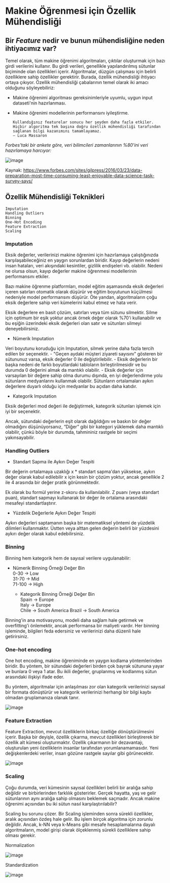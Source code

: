 # Makine Öğrenmesi için Özellik Mühendisliği

## Bir *Feature* nedir ve bunun mühendisliğine neden ihtiyacımız var? 

  Temel olarak, tüm makine öğrenimi algoritmaları, çıktılar oluşturmak için bazı girdi verilerini kullanır. Bu girdi verileri, genellikle yapılandırılmış sütunlar biçiminde olan özellikleri içerir. 
  Algoritmalar, düzgün çalışması için belirli özelliklere sahip özellikler gerektirir. Burada, özellik mühendisliği ihtiyacı ortaya çıkıyor. 
  Özellik mühendisliği çabalarının temel olarak iki amacı olduğunu söyleyebiliriz:
  
  - Makine öğrenimi algoritması gereksinimleriyle uyumlu, uygun input dataseti'nin hazırlanması.
  - Makine öğrenimi modellerinin performansını iyileştirme.

        Kullandığınız featurelar sonucu her şeyden daha fazla etkiler. Hiçbir algoritma tek başına doğru özellik mühendisliği tarafından sağlanan bilgi kazanımını tamamlayamaz.
        — Luca Massaron
        
*Forbes'taki bir ankete göre, veri bilimcileri zamanlarının %80'ini veri hazırlamaya harcıyor:*

![image](https://user-images.githubusercontent.com/56341239/167311984-5fffd0f1-8e11-4fa8-8bce-2cc162d2bffc.png)

Kaynak: https://www.forbes.com/sites/gilpress/2016/03/23/data-preparation-most-time-consuming-least-enjoyable-data-science-task-survey-says/


## Özellik Mühendisliği Teknikleri

    Imputation
    Handling Outliers
    Binning
    One-Hot Encoding
    Feature Extraction
    Scaling
    
    
### Imputation
  Eksik değerler, verilerinizi makine öğrenimi için hazırlamaya çalıştığınızda karşılaşabileceğiniz en yaygın sorunlardan biridir. 
  Kayıp değerlerin nedeni insan hataları, veri akışındaki kesintiler, gizlilik endişeleri vb. olabilir. 
  Nedeni ne olursa olsun, kayıp değerler makine öğrenmesi modellerinin performansını etkiler.
  
  Bazı makine öğrenme platformları, model eğitim aşamasında eksik değerleri içeren satırları otomatik olarak düşürür ve eğitim boyutunun küçülmesi nedeniyle model performansını düşürür. 
  Öte yandan, algoritmaların çoğu eksik değerlere sahip veri kümelerini kabul etmez ve hata verir.
  
  Eksik değerlere en basit çözüm, satırları veya tüm sütunu silmektir. 
  Silme için optimum bir eşik yoktur ancak örnek değer olarak %70'i kullanabilir ve bu eşiğin üzerindeki eksik değerleri olan satır ve sütunları silmeyi deneyebilirsiniz.
  
   *  Nümerik Imputation


Veri boyutunu koruduğu için Imputation, silmek yerine daha fazla tercih edilen bir seçenektir.
      -   "Geçen aydaki müşteri ziyareti sayısını" gösteren bir sütununuz varsa, eksik değerler 0 ile değiştirilebilir.
      -   Eksik değerlerin bir başka nedeni de farklı boyutlardaki tabloların birleştirilmesidir ve bu durumda 0 değerini almak da mantıklı olabilir.
      -   Eksik değerler için varsayılan bir değere sahip olma durumu dışında, en iyi değerlendirme yolu sütunların medyanlarını kullanmak olabilir. 
      Sütunların ortalamaları aykırı değerlere duyarlı olduğu için medyanlar bu açıdan daha katıdır.
      
   *  Kategorik Imputation


Eksik değerleri mod değeri ile değiştirmek, kategorik sütunları işlemek için iyi bir seçenektir. 

Ancak, sütundaki değerlerin eşit olarak dağıldığını ve baskın bir değer olmadığını düşünüyorsanız, “Diğer” gibi bir kategori yüklemek daha mantıklı olabilir, çünkü böyle bir durumda, tahmininiz rastgele bir seçimi yakınsayabilir.


### Handling Outliers

   *  Standart Sapma ile Aykırı Değer Tespiti

Bir değerin ortalamaya uzaklığı x * standart sapma'dan yüksekse, aykırı değer olarak kabul edilebilir
x için kesin bir çözüm yoktur, ancak genellikle 2 ile 4 arasında bir değer pratik görünmektedir.

Ek olarak bu formül yerine z-skoru da kullanılabilir. Z puanı (veya standart puan), standart sapmayı kullanarak bir değer ile ortalama arasındaki mesafeyi standartlaştırır.

   *  Yüzdelik Değerlerle Aykırı Değer Tespiti

Aykırı değerleri saptamanın başka bir matematiksel yöntemi de yüzdelik dilimleri kullanmaktır. 
Üstten veya alttan gelen değerin belirli bir yüzdesini aykırı değer olarak kabul edebilirsiniz.

### Binning

Binning hem kategorik hem de sayısal verilere uygulanabilir:

* Nümerik Binning Örneği
Değer      Bin       
0-30   ->  Low       
31-70  ->  Mid       
71-100 ->  High

  * Kategorik Binning Örneği
  Değer      Bin       
  Spain  ->  Europe      
  Italy  ->  Europe       
  Chile  ->  South America
  Brazil ->  South America
  
 Binning'in ana motivasyonu, modeli daha sağlam hale getirmek ve overfitting'i önlemektir, ancak performansa bir maliyeti vardır. Her binning işleminde, bilgileri feda edersiniz ve verilerinizi daha düzenli hale getirirsiniz.
 
 ### One-hot encoding
 
  One hot encoding, makine öğreniminde en yaygın kodlama yöntemlerinden biridir. Bu yöntem, bir sütundaki değerleri birden çok bayrak sütununa yayar ve bunlara 0 veya 1 atar. Bu ikili değerler, gruplanmış ve kodlanmış sütun arasındaki ilişkiyi ifade eder.
  
  Bu yöntem, algoritmalar için anlaşılması zor olan kategorik verilerinizi sayısal bir formata dönüştürür ve kategorik verilerinizi herhangi bir bilgi kaybı olmadan gruplamanıza olanak tanır.
  
 ![image](https://user-images.githubusercontent.com/56341239/167313041-758c49a6-a9ac-42e0-9394-6f4841db77e7.png)
 

### Feature Extraction
Feature Extraction, mevcut özelliklerin birkaç özelliğe dönüştürülmesini içerir. Başka bir deyişle, özellik çıkarma, mevcut özellikleri birleştirerek bir özellik alt kümesi oluşturmaktır. 
Özellik çıkarmanın bir dezavantajı, oluşturulan yeni özelliklerin insanlar tarafından yorumlanamamasıdır. Yeni değişkenlerdeki veriler, insan gözüne rastgele sayılar gibi görünecektir.

![image](https://user-images.githubusercontent.com/56341239/167313415-3015e046-f2da-413c-97fb-eeff7f02a72b.png)

### Scaling

Çoğu durumda, veri kümesinin sayısal özellikleri belirli bir aralığa sahip değildir ve birbirlerinden farklılık gösterirler. Gerçek hayatta, yaş ve gelir sütunlarının aynı aralığa sahip olmasını beklemek saçmadır. Ancak makine öğrenimi açısından bu iki sütun nasıl karşılaştırılabilir?

Scaling bu sorunu çözer. Bir Scaling işleminden sonra sürekli özellikler, aralık açısından özdeş hale gelir. Bu işlem birçok algoritma için zorunlu değildir.
Ancak, k-NN veya k-Means gibi mesafe hesaplamalarına dayalı algoritmaların, model girişi olarak ölçeklenmiş sürekli özelliklere sahip olması gerekir.

Normalization

![image](https://user-images.githubusercontent.com/56341239/167313508-ebee4f74-60b0-4e60-8759-e57f2cb8eea8.png)

Standardization

![image](https://user-images.githubusercontent.com/56341239/167313518-5fbfb1a9-a84b-4977-841d-89c95febaac8.png)

